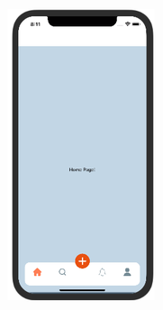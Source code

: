 ![](https://github.com/senanuryesilyurt/ReactNativeBootcamp-Projects/blob/main/menuBarDesign/photos/Ekran%20G%C3%B6r%C3%BCnt%C3%BCs%C3%BC%20(712).png)
